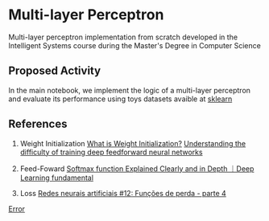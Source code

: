 # Multi-layer Perceptron

Multi-layer perceptron implementation from scratch developed in the Intelligent Systems course during the Master's Degree in Computer Science

## Proposed Activity

In the main notebook, we implement the logic of a multi-layer perceptron and evaluate its performance using toys datasets avaible at [sklearn](https://scikit-learn.org/stable/index.html)

## References

1. Weight Initialization
[What is Weight Initialization?](https://medium.com/@francescofranco_39234/what-is-weight-initialization-a58606f62513)
[Understanding the difficulty of training deep feedforward neural networks](http://proceedings.mlr.press/v9/glorot10a)

2. Feed-Foward
[Softmax function Explained Clearly and in Depth ｜Deep Learning fundamental](https://medium.com/@sue_nlp/what-is-the-softmax-function-used-in-deep-learning-illustrated-in-an-easy-to-understand-way-8b937fe13d49)

3. Loss
[Redes neurais artificiais #12: Funções de perda - parte 4](https://youtu.be/9Uw5KT6x4p0?si=pAGVzmu7_WDOeV-p)

[Error](https://ibb.co/qn7SFMP)

